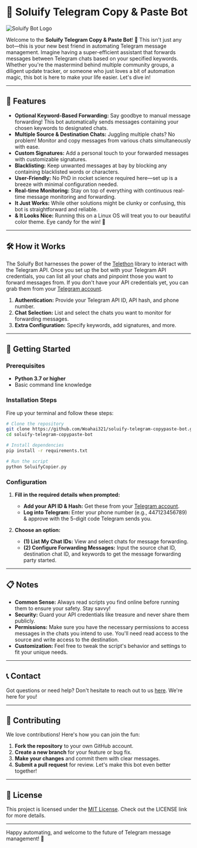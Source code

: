 # 🚀 Soluify Telegram Copy & Paste Bot

![Soluify Bot Logo](https://share.woahlab.com/-Xsc9BSF47n)

Welcome to the **Soluify Telegram Copy & Paste Bot**! 🎉 This isn't just any bot—this is your new best friend in automating Telegram message management. Imagine having a super-efficient assistant that forwards messages between Telegram chats based on your specified keywords. Whether you're the mastermind behind multiple community groups, a diligent update tracker, or someone who just loves a bit of automation magic, this bot is here to make your life easier. Let's dive in!

---

## 🌟 Features

- **Optional Keyword-Based Forwarding:** Say goodbye to manual message forwarding! This bot automatically sends messages containing your chosen keywords to designated chats.
- **Multiple Source & Destination Chats:** Juggling multiple chats? No problem! Monitor and copy messages from various chats simultaneously with ease.
- **Custom Signatures:** Add a personal touch to your forwarded messages with customizable signatures.
- **Blacklisting:** Keep unwanted messages at bay by blocking any containing blacklisted words or characters.
- **User-Friendly:** No PhD in rocket science required here—set up is a breeze with minimal configuration needed.
- **Real-time Monitoring:** Stay on top of everything with continuous real-time message monitoring and forwarding.
- **It Just Works:** While other solutions might be clunky or confusing, this bot is straightforward and reliable.
- **& It Looks Nice:** Running this on a Linux OS will treat you to our beautiful color theme. Eye candy for the win! 🌈

---

## 🛠️ How it Works

The Soluify Bot harnesses the power of the [Telethon](https://github.com/LonamiWebs/Telethon) library to interact with the Telegram API. Once you set up the bot with your Telegram API credentials, you can list all your chats and pinpoint those you want to forward messages from. If you don't have your API credentials yet, you can grab them from your [Telegram account](https://my.telegram.org/apps).

1. **Authentication:** Provide your Telegram API ID, API hash, and phone number.
2. **Chat Selection:** List and select the chats you want to monitor for forwarding messages.
3. **Extra Configuration:** Specify keywords, add signatures, and more.

---

## 🔧 Getting Started

### Prerequisites

- **Python 3.7 or higher**
- Basic command line knowledge

### Installation Steps

Fire up your terminal and follow these steps:

```bash
# Clone the repository
git clone https://github.com/Woahai321/soluify-telegram-copypaste-bot.git
cd soluify-telegram-copypaste-bot

# Install dependencies
pip install -r requirements.txt

# Run the script
python SoluifyCopier.py
```

### Configuration

1. **Fill in the required details when prompted:**
    - **Add your API ID & Hash:** Get these from your [Telegram account](https://my.telegram.org/apps).
    - **Log into Telegram:** Enter your phone number (e.g., 447123456789) & approve with the 5-digit code Telegram sends you.

2. **Choose an option:**
    - **(1) List My Chat IDs:** View and select chats for message forwarding.
    - **(2) Configure Forwarding Messages:** Input the source chat ID, destination chat ID, and keywords to get the message forwarding party started.

---

## 📋 Notes

- **Common Sense:** Always read scripts you find online before running them to ensure your safety. Stay savvy!
- **Security:** Guard your API credentials like treasure and never share them publicly.
- **Permissions:** Make sure you have the necessary permissions to access messages in the chats you intend to use. You'll need read access to the source and write access to the destination.
- **Customization:** Feel free to tweak the script's behavior and settings to fit your unique needs.

---

## 📞 Contact

Got questions or need help? Don't hesitate to reach out to us [here](https://soluify.com/contact/). We're here for you!

---

## 🤝 Contributing

We love contributions! Here's how you can join the fun:

1. **Fork the repository** to your own GitHub account.
2. **Create a new branch** for your feature or bug fix.
3. **Make your changes** and commit them with clear messages.
4. **Submit a pull request** for review. Let's make this bot even better together!

---

## 📄 License

This project is licensed under the [MIT License](https://opensource.org/license/mit). Check out the LICENSE link for more details.

---

Happy automating, and welcome to the future of Telegram message management! 🚀